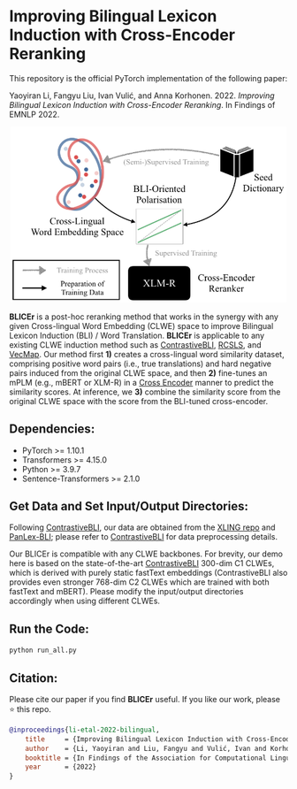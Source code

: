 # Improving Bilingual Lexicon Induction with Cross-Encoder Reranking

This repository is the official PyTorch implementation of the following paper: 

Yaoyiran Li, Fangyu Liu, Ivan Vulić, and Anna Korhonen. 2022. *Improving Bilingual Lexicon Induction with Cross-Encoder Reranking*. In Findings of EMNLP 2022. 

<p align="center">
  <img width="500" src="model.png">
</p>

**BLICEr** is a post-hoc reranking method that works in the synergy with any given Cross-lingual Word Embedding (CLWE) space to improve Bilingual Lexicon Induction (BLI) / Word Translation. **BLICEr** is applicable to any existing CLWE induction method such as [ContrastiveBLI](https://github.com/cambridgeltl/ContrastiveBLI/), [RCSLS](https://github.com/facebookresearch/fastText/tree/main/alignment), and [VecMap](https://github.com/artetxem/vecmap). Our method first **1)** creates a cross-lingual word similarity dataset, comprising positive word pairs (i.e., true translations) and hard negative pairs induced from the original CLWE space, and then **2)** fine-tunes an mPLM (e.g., mBERT or XLM-R) in a [Cross Encoder](https://www.sbert.net/examples/applications/cross-encoder/README.html) manner to predict the similarity scores. At inference, we **3)** combine the similarity score from the original CLWE space with the score from the BLI-tuned cross-encoder. 

## Dependencies:

- PyTorch >= 1.10.1
- Transformers >= 4.15.0
- Python >= 3.9.7
- Sentence-Transformers >= 2.1.0

## Get Data and Set Input/Output Directories:
Following [ContrastiveBLI](https://github.com/cambridgeltl/ContrastiveBLI/), our data are obtained from the [XLING repo](https://github.com/codogogo/xling-eval) and [PanLex-BLI](https://github.com/cambridgeltl/panlex-bli); please refer to [ContrastiveBLI](https://github.com/cambridgeltl/ContrastiveBLI/) for data preprocessing details.

Our BLICEr is compatible with any CLWE backbones. For brevity, our demo here is based on the state-of-the-art [ContrastiveBLI](https://github.com/cambridgeltl/ContrastiveBLI/) 300-dim C1 CLWEs, which is derived with purely static fastText embeddings (ContrastiveBLI also provides even stronger 768-dim C2 CLWEs which are trained with both fastText and mBERT). Please modify the input/output directories accordingly when using different CLWEs.  

## Run the Code:

```bash
python run_all.py
```
## Citation:
Please cite our paper if you find **BLICEr** useful. If you like our work, please ⭐ this repo.
```bibtex
@inproceedings{li-etal-2022-bilingual,
    title     = {Improving Bilingual Lexicon Induction with Cross-Encoder Reranking},
    author    = {Li, Yaoyiran and Liu, Fangyu and Vulić, Ivan and Korhonen, Anna},
    booktitle = {In Findings of the Association for Computational Linguistics: EMNLP 2022},    
    year      = {2022}
}
```
